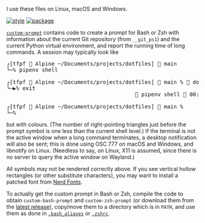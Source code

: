I use these files on Linux, macOS and Windows.

[![style](https://github.com/tfpf/dotfiles/actions/workflows/style.yml/badge.svg)](https://github.com/tfpf/dotfiles/actions/workflows/style.yml)
[![package](https://github.com/tfpf/dotfiles/actions/workflows/package.yml/badge.svg)](https://github.com/tfpf/dotfiles/actions/workflows/package.yml)

[`custom-prompt`](custom-prompt) contains code to create a prompt for Bash or Zsh with information about the current
Git repository (from `__git_ps1`) and the current Python virtual environment, and report the running time of long
commands. A session may typically look like

<pre>
┌[tfpf  Alpine ~/Documents/projects/dotfiles]  main
└─% pipenv shell

┌[tfpf  Alpine ~/Documents/projects/dotfiles]  main %  dotfiles
└─▶% exit
                                         pipenv shell  00:43.735

┌[tfpf  Alpine ~/Documents/projects/dotfiles]  main %
└─%
</pre>

but with colours. (The number of right-pointing triangles just before the prompt symbol is one less than the current
shell level.) If the terminal is not the active window when a long command terminates, a desktop notification will also
be sent; this is done using OSC 777 on macOS and Windows, and libnotify on Linux. (Needless to say, on Linux, X11 is
assumed, since there is no server to query the active window on Wayland.)

All symbols may not be rendered correctly above. If you see vertical hollow rectangles (or other substitute
characters), you may want to install a patched font from [Nerd Fonts](https://www.nerdfonts.com).

To actually get the custom prompt in Bash or Zsh, compile the code to obtain `custom-bash-prompt` and
`custom-zsh-prompt` (or download them from the [latest release](https://github.com/tfpf/dotfiles/releases/latest)),
copy/move them to a directory which is in `PATH`, and use them as done in [`.bash_aliases`](.bash_aliases) or
[`.zshrc`](.zshrc).
